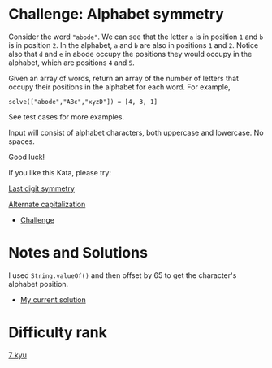 # Challenge: Alphabet symmetry

Consider the word `"abode"`. We can see that the letter `a` is in position `1` and `b` is in position `2`. In the alphabet, `a` and `b` are also in positions `1` and `2`. Notice also that `d` and `e` in abode occupy the positions they would occupy in the alphabet, which are positions `4` and `5`.

Given an array of words, return an array of the number of letters that occupy their positions in the alphabet for each word. For example,

```
solve(["abode","ABc","xyzD"]) = [4, 3, 1]
```

See test cases for more examples.

Input will consist of alphabet characters, both uppercase and lowercase. No spaces.

Good luck!

If you like this Kata, please try:

[Last digit symmetry](https://www.codewars.com/kata/59a9466f589d2af4c50001d8)

[Alternate capitalization](https://www.codewars.com/kata/59cfc000aeb2844d16000075)

- [Challenge](https://www.codewars.com/kata/59d9ff9f7905dfeed50000b0)

# Notes and Solutions

I used `String.valueOf()` and then offset by 65 to get the character's alphabet position.

- [My current solution](solution.java)

# Difficulty rank

[7 kyu](https://docs.codewars.com/gamification/ranks)
